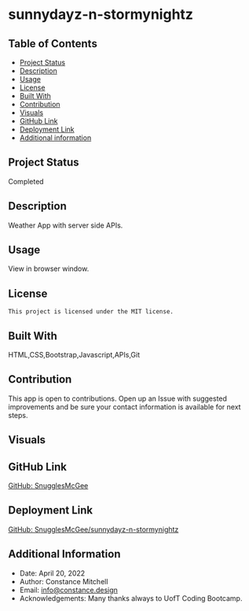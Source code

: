 # sunnydayz-n-stormynightz

## Table of Contents

- [Project Status](#status)
- [Description](#description)
- [Usage](#usage)
- [License](#license)
- [Built With](#coding)
- [Contribution](#contribution)
- [Visuals](#visuals)
- [GitHub Link](#github)
- [Deployment Link](#deployment)
- [Additional information](#date,#author,#email,#thanks)

## Project Status

Completed

## Description

Weather App with server side APIs.

## Usage

View in browser window.

## License

    This project is licensed under the MIT license.

## Built With

HTML,CSS,Bootstrap,Javascript,APIs,Git

## Contribution

This app is open to contributions. Open up an Issue with suggested improvements and be sure your contact information is available for next steps.

## Visuals

## GitHub Link

[GitHub: SnugglesMcGee](https://github.com/SnugglesMcGee)

## Deployment Link

[GitHub: SnugglesMcGee/sunnydayz-n-stormynightz](https://snugglesmcgee.github.io/sunnydayz-n-stormynightz/)

## Additional Information

- Date: April 20, 2022
- Author: Constance Mitchell
- Email: [info@constance.design](mailto:info@constance.design)
- Acknowledgements: Many thanks always to UofT Coding Bootcamp.

